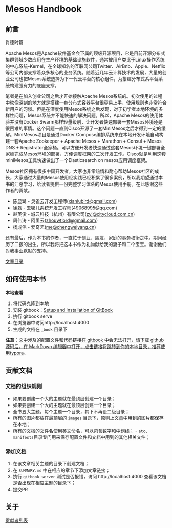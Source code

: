 # Mesos Handbook

## 前言

肖德时篇

Apache Mesos是Apache软件基金会下属的顶级开源项目，它是目前开源分布式集群领域少数应用在生产环境的基础设施软件，通常被用户类比于Linux操作系统的中心系统-Kernel，在全球知名的互联网公司Twitter、AirBnb、Apple、Netflix等公司内部支撑着众多核心的业务系统。随着近几年云计算技术的发展，大量的创业公司也把Mesos系统选择为下一代云平台的核心组件，为搭建分布式系平台系统构建强有力的底座支撑。

笔者是在加入创业公司之后才开始接触Apache Mesos系统的。初次使用的过程中映像深刻的地方就是搭建一套分布式容器平台很容易上手，使用规则也非常符合新用户的习惯。但是在深度使用Mesos系统之后发现，对于初学者本地环境的多样性问题，Mesos系统并不能快速的解决问题。所以，Apache Mesos的使用体验并没有Docker Swarm那样轻量级别，让开发者快速部署一套Mesos环境还是很困难的事情。这个问题一直到Cisco开源了一套MiniMesos之后才得到一定的缓解。MiniMesos项目是通过Docker Compose编排系统来在本地开发环境自动构建一套Apache Zookeeper + Apache Mesos + Marathon + Consul + Mesos DNS + Registrator全家桶。可以方便开发者快速通过这套Mesos环境一键部署全家桶完成Mesos环境的部署，方便调度框架的二次开发工作。Cisco就是利用这套miniMesos工具快速做出了一个Elasticsearch on mesos应用调度框架。

Mesos社区拥有很多中国开发者，大家也非常热情和耐心帮助Mesos社区的成长，大家通过大量的Mesos使用经实践已经积累了很多案例，所以我期望通过本书的汇总学习，给读者提供一份完整学习体系的Mesos使用手册。在此感谢这些作者的贡献。

* 陈显鹭 - 灵雀云开发工程师\(xianlubird@gmail.com\)
* 徐磊 - 去哪儿系统开发工程师\(49068995@qq.com\)
* 赵英俊 - 城云科技（杭州）有限公司\(zyj@citycloud.com.cn\)
* 周伟涛 - 阿里云\(zhouwtlord@gmail.com）
* 杨成伟 - 爱奇艺\(me@chengweiyang.cn\)

还有最后，作为本书的作者，一直忙于创业、朋友、家庭的事务权衡之中。期间经历了二孩的出生。所以我将把这本书作为礼物献给我的妻子和二个宝宝。谢谢他们对我事业默默的支持。

[文章目录](SUMMARY.md)

## 如何使用本书

**本地查看**

1. 将代码克隆到本地
2. 安装 gitbook：[Setup and Installation of GitBook](https://github.com/GitbookIO/gitbook/blob/master/docs/setup.md)
3. 执行 gitbook serve
4. 在浏览器中访问http://localhost:4000
5. 生成的文档在 `_book` 目录下

**注意**：<u>文中涉及的配置文件和代码链接在 gitbook 中会无法打开，请下载 github
源码后，在 MarkDown
编辑器中打开，点击链接将跳转到你的本地目录，推荐使用[typora](https://www.typora.io)</u>。



## 贡献文档

### 文档的组织规则

- 如果要创建一个大的主题就在最顶层创建一个目录；
- 如果要创建一个大的主题就在最顶层创建一个目录；
- 全书五大主题，每个主题一个目录，其下不再设二级目录；
- 所有的图片都放在最顶层的 `images` 目录下，原则上文章中用到的图片都保存在本地；
- 所有的文档的文件名使用英文命名，可以包含数字和中划线； - `etc`、`manifests`目录专门用来保存配置文件和文档中用到的其他相关文件；

### 添加文档

1. 在该文章相关主题的目录下创建文档；
2. 在 `SUMMARY.md` 中在相应的章节下添加文章链接；
3. 执行 `gitbook server` 测试是否报错，访问 http://localhost:4000 查看该文档是否出现在相应主题的目录下；
4. 提交PR



## 关于

[贡献者列表](https://github.com/xiaods/mesos-handbook/graphs/contributors)



